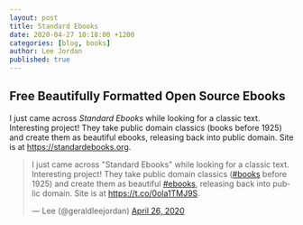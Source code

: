 ```yaml
---
layout: post
title: Standard Ebooks
date: 2020-04-27 10:18:00 +1200
categories: [blog, books]
author: Lee Jordan
published: true
---
```


<h2>Free Beautifully Formatted Open Source Ebooks</H2>

I just came across <i>Standard Ebooks</i> while looking for a classic text. Interesting project! They take public domain classics (books before 1925) and create them as beautiful ebooks, releasing back into public domain. Site is at <a href="https://standardebooks.org" title="Free Beautifully Formatted Open Source Ebooks" target="_blank" rel="nofollow">https://standardebooks.org</a>.

<blockquote class="twitter-tweet" data-width="100%"><p lang="en" dir="ltr">I just came across &quot;Standard Ebooks&quot; while looking for a classic text. Interesting project! They take public domain classics (<a href="https://twitter.com/hashtag/books?src=hash&amp;ref_src=twsrc%5Etfw">#books</a> before 1925) and create them as beautiful <a href="https://twitter.com/hashtag/ebooks?src=hash&amp;ref_src=twsrc%5Etfw">#ebooks</a>, releasing back into public domain. Site is at <a href="https://t.co/0ola1TMJ9S">https://t.co/0ola1TMJ9S</a>.</p>&mdash; Lee (@geraldleejordan) <a href="https://twitter.com/geraldleejordan/status/1254524308631588864?ref_src=twsrc%5Etfw">April 26, 2020</a></blockquote> <script async src="https://platform.twitter.com/widgets.js" charset="utf-8"></script> 
